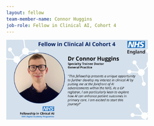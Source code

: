 ```yaml
---
layout: fellow
team-member-name: Connor Huggins
job-role: Fellow in Clinical AI, Cohort 4
---
```

<img src="/images/fellow/card/connor-huggins-quote.jpg" alt="Alt text" style="width:75%;">